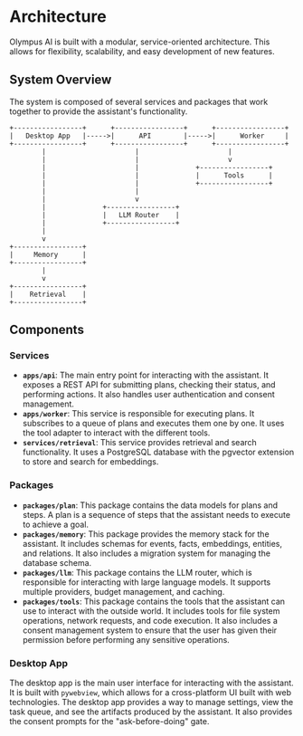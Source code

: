# Architecture

Olympus AI is built with a modular, service-oriented architecture. This allows for flexibility, scalability, and easy development of new features.

## System Overview

The system is composed of several services and packages that work together to provide the assistant's functionality.

```
+-----------------+      +-----------------+      +-----------------+
|   Desktop App   |----->|      API        |----->|      Worker     |
+-----------------+      +-----------------+      +-----------------+
        |                      |                      |
        |                      |                      v
        |                      |              +-----------------+
        |                      |              |      Tools      |
        |                      |              +-----------------+
        |                      |
        |                      v
        |              +-----------------+
        |              |   LLM Router    |
        |              +-----------------+
        |
        v
+-----------------+
|     Memory      |
+-----------------+
        |
        v
+-----------------+
|    Retrieval    |
+-----------------+
```

## Components

### Services

-   **`apps/api`**: The main entry point for interacting with the assistant. It exposes a REST API for submitting plans, checking their status, and performing actions. It also handles user authentication and consent management.
-   **`apps/worker`**: This service is responsible for executing plans. It subscribes to a queue of plans and executes them one by one. It uses the tool adapter to interact with the different tools.
-   **`services/retrieval`**: This service provides retrieval and search functionality. It uses a PostgreSQL database with the pgvector extension to store and search for embeddings.

### Packages

-   **`packages/plan`**: This package contains the data models for plans and steps. A plan is a sequence of steps that the assistant needs to execute to achieve a goal.
-   **`packages/memory`**: This package provides the memory stack for the assistant. It includes schemas for events, facts, embeddings, entities, and relations. It also includes a migration system for managing the database schema.
-   **`packages/llm`**: This package contains the LLM router, which is responsible for interacting with large language models. It supports multiple providers, budget management, and caching.
-   **`packages/tools`**: This package contains the tools that the assistant can use to interact with the outside world. It includes tools for file system operations, network requests, and code execution. It also includes a consent management system to ensure that the user has given their permission before performing any sensitive operations.

### Desktop App

The desktop app is the main user interface for interacting with the assistant. It is built with `pywebview`, which allows for a cross-platform UI built with web technologies. The desktop app provides a way to manage settings, view the task queue, and see the artifacts produced by the assistant. It also provides the consent prompts for the "ask-before-doing" gate.